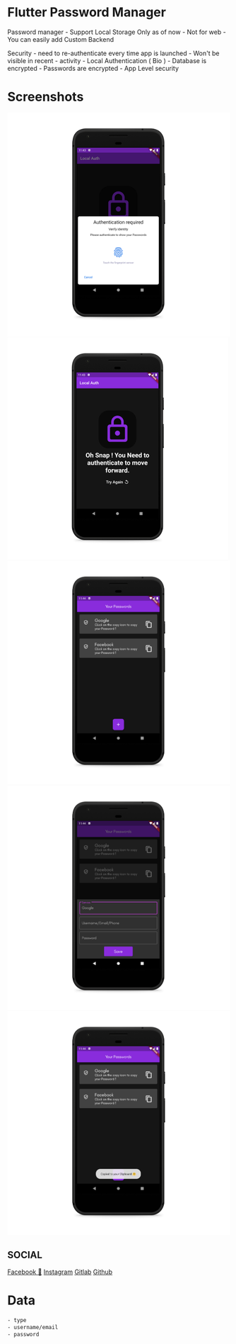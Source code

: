 # Flutter Password Manager

Password manager
    - Support Local Storage Only as of now
    - Not for web 
    - You can easily add Custom Backend

Security
    - need to re-authenticate every time app is launched
        - Won't be visible in recent - activity
    - Local Authentication ( Bio )
    - Database is encrypted 
    - Passwords are encrypted
    - App Level security

# Screenshots

![Text](screenshots/ss1.png "Screenshot 1")
![Text](screenshots/ss2.png "Screenshot 2")
![Text](screenshots/ss3.png "Screenshot 3")
![Text](screenshots/ss4.png "Screenshot 4")
![Text](screenshots/ss5.png "Screenshot 5")



## SOCIAL

[Facebook 🧡](https://www.facebook.com/desiprogrammerprince)
[Instagram](https://www.instagram.com/desiprogrammer/)
[Gitlab](https://gitlab.com/desiprogrammer)
[Github](https://github.com/desi-programmer)

# Data
    - type
    - username/email
    - password